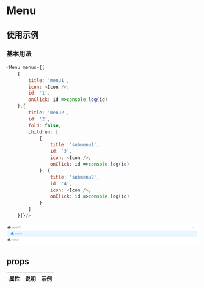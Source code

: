 # Menu

## 使用示例
### 基本用法
```javascript
<Menu menus={[
    {
        title: 'menu1',
        icon: <Icon />,
        id: '1',
        onClick: id =>console.log(id)
    },{
        title: 'menu2',
        id: '2',
        fold: false,
        children: [
            {
                title: 'submenu1',
                id: '3',
                icon: <Icon />,
                onClick: id =>console.log(id)
            }, {
                title: 'submenu2',
                id: '4',
                icon: <Icon />,
                onClick: id =>console.log(id)
            }
        ]
    }]}/>
```
![](/docs/imgs/example-menu0.png)
## props
|属性       |说明|示例|
|-|-|-|
